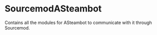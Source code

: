 # SourcemodASteambot
Contains all the modules for ASteambot to communicate with it through Sourcemod.
